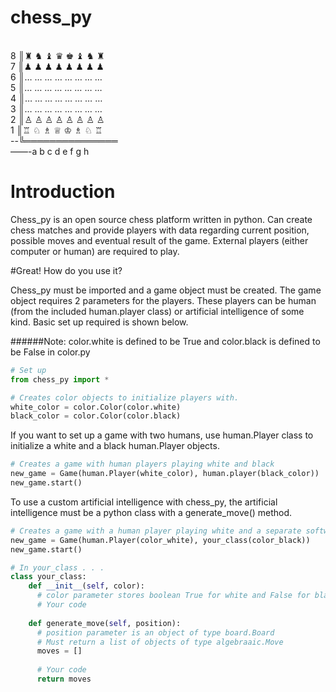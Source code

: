 # chess_py

<br />8 ║♜ ♞ ♝ ♛ ♚ ♝ ♞ ♜
<br />7 ║♟ ♟ ♟ ♟ ♟ ♟ ♟ ♟
<br />6 ║… … … … … … … …
<br />5 ║… … … … … … … …
<br />4 ║… … … … … … … …
<br />3 ║… … … … … … … …
<br />2 ║♙ ♙ ♙ ♙ ♙ ♙ ♙ ♙
<br />1 ║♖ ♘ ♗ ♕ ♔ ♗ ♘ ♖
<br />--╚═══════════════
<br />——-a b c d e f g h

# Introduction

Chess_py is an open source chess platform written in python. Can create chess matches and provide players with data regarding current position, possible moves and eventual result of the game. External players (either computer or human) are required to play.

#Great! How do you use it?

Chess_py must be imported and a game object must be created. The game object requires 2 parameters for the players. These players can be human (from the included human.player class) or artificial intelligence of some kind. Basic set up required is shown below.

######Note: color.white is defined to be True and color.black is defined to be False in color.py
```python
# Set up
from chess_py import *

# Creates color objects to initialize players with.
white_color = color.Color(color.white)
black_color = color.Color(color.black)
```
If you want to set up a game with two humans, use human.Player class to initialize a white and a black human.Player objects.


```python
# Creates a game with human players playing white and black
new_game = Game(human.Player(white_color), human.player(black_color))
new_game.start()
```

To use a custom artificial intelligence with chess_py, the artificial intelligence must be a python class with a generate_move() method.
```python
# Creates a game with a human player playing white and a separate software playing black
new_game = Game(human.Player(color_white), your_class(color_black))
new_game.start()

# In your_class . . . 
class your_class:
    def __init__(self, color):
      # color parameter stores boolean True for white and False for black.
      # Your code
    
    def generate_move(self, position):
      # position parameter is an object of type board.Board
      # Must return a list of objects of type algebraaic.Move
      moves = []
      
      # Your code
      return moves
```

